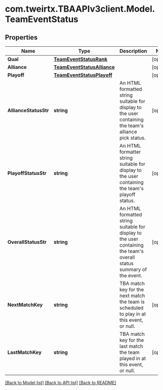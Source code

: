 # com.tweirtx.TBAAPIv3client.Model.TeamEventStatus
## Properties

Name | Type | Description | Notes
------------ | ------------- | ------------- | -------------
**Qual** | [**TeamEventStatusRank**](TeamEventStatusRank.md) |  | [optional] 
**Alliance** | [**TeamEventStatusAlliance**](TeamEventStatusAlliance.md) |  | [optional] 
**Playoff** | [**TeamEventStatusPlayoff**](TeamEventStatusPlayoff.md) |  | [optional] 
**AllianceStatusStr** | **string** | An HTML formatted string suitable for display to the user containing the team&#39;s alliance pick status. | [optional] 
**PlayoffStatusStr** | **string** | An HTML formatter string suitable for display to the user containing the team&#39;s playoff status. | [optional] 
**OverallStatusStr** | **string** | An HTML formatted string suitable for display to the user containing the team&#39;s overall status summary of the event. | [optional] 
**NextMatchKey** | **string** | TBA match key for the next match the team is scheduled to play in at this event, or null. | [optional] 
**LastMatchKey** | **string** | TBA match key for the last match the team played in at this event, or null. | [optional] 

[[Back to Model list]](../README.md#documentation-for-models) [[Back to API list]](../README.md#documentation-for-api-endpoints) [[Back to README]](../README.md)

